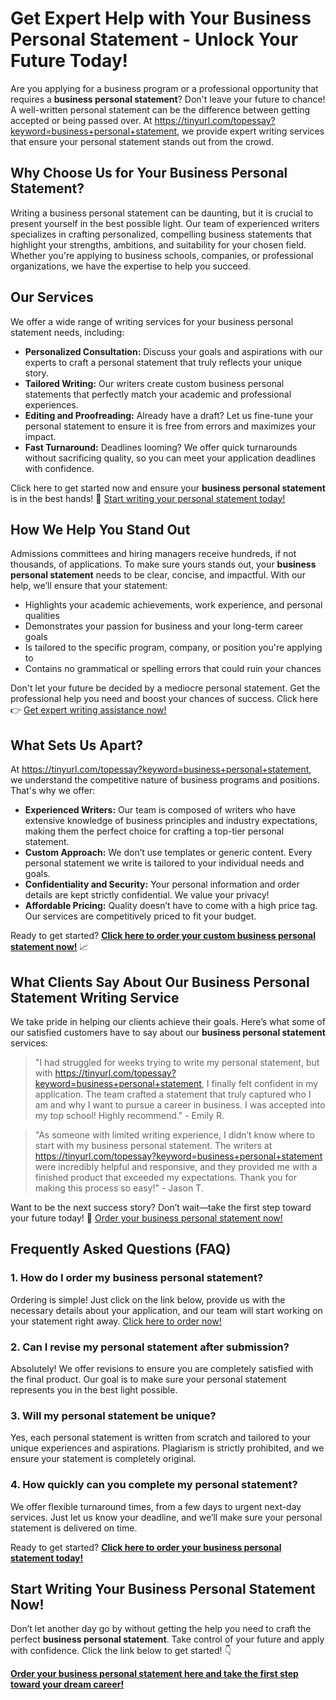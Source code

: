 # Get Expert Help with Your Business Personal Statement - Unlock Your Future Today!

Are you applying for a business program or a professional opportunity that requires a **business personal statement**? Don't leave your future to chance! A well-written personal statement can be the difference between getting accepted or being passed over. At https://tinyurl.com/topessay?keyword=business+personal+statement, we provide expert writing services that ensure your personal statement stands out from the crowd.

## Why Choose Us for Your Business Personal Statement?

Writing a business personal statement can be daunting, but it is crucial to present yourself in the best possible light. Our team of experienced writers specializes in crafting personalized, compelling business statements that highlight your strengths, ambitions, and suitability for your chosen field. Whether you're applying to business schools, companies, or professional organizations, we have the expertise to help you succeed.

## Our Services

We offer a wide range of writing services for your business personal statement needs, including:

- **Personalized Consultation:** Discuss your goals and aspirations with our experts to craft a personal statement that truly reflects your unique story.
- **Tailored Writing:** Our writers create custom business personal statements that perfectly match your academic and professional experiences.
- **Editing and Proofreading:** Already have a draft? Let us fine-tune your personal statement to ensure it is free from errors and maximizes your impact.
- **Fast Turnaround:** Deadlines looming? We offer quick turnarounds without sacrificing quality, so you can meet your application deadlines with confidence.

Click here to get started now and ensure your **business personal statement** is in the best hands! 🚀 [Start writing your personal statement today!](https://tinyurl.com/topessay?keyword=business+personal+statement)

## How We Help You Stand Out

Admissions committees and hiring managers receive hundreds, if not thousands, of applications. To make sure yours stands out, your **business personal statement** needs to be clear, concise, and impactful. With our help, we’ll ensure that your statement:

- Highlights your academic achievements, work experience, and personal qualities
- Demonstrates your passion for business and your long-term career goals
- Is tailored to the specific program, company, or position you're applying to
- Contains no grammatical or spelling errors that could ruin your chances

Don't let your future be decided by a mediocre personal statement. Get the professional help you need and boost your chances of success. Click here 👉 [Get expert writing assistance now!](https://tinyurl.com/topessay?keyword=business+personal+statement)

## What Sets Us Apart?

At https://tinyurl.com/topessay?keyword=business+personal+statement, we understand the competitive nature of business programs and positions. That's why we offer:

- **Experienced Writers:** Our team is composed of writers who have extensive knowledge of business principles and industry expectations, making them the perfect choice for crafting a top-tier personal statement.
- **Custom Approach:** We don’t use templates or generic content. Every personal statement we write is tailored to your individual needs and goals.
- **Confidentiality and Security:** Your personal information and order details are kept strictly confidential. We value your privacy!
- **Affordable Pricing:** Quality doesn’t have to come with a high price tag. Our services are competitively priced to fit your budget.

Ready to get started? [**Click here to order your custom business personal statement now!**](https://tinyurl.com/topessay?keyword=business+personal+statement) 📈

## What Clients Say About Our Business Personal Statement Writing Service

We take pride in helping our clients achieve their goals. Here’s what some of our satisfied customers have to say about our **business personal statement** services:

> "I had struggled for weeks trying to write my personal statement, but with https://tinyurl.com/topessay?keyword=business+personal+statement, I finally felt confident in my application. The team crafted a statement that truly captured who I am and why I want to pursue a career in business. I was accepted into my top school! Highly recommend." - Emily R.

> "As someone with limited writing experience, I didn’t know where to start with my business personal statement. The writers at https://tinyurl.com/topessay?keyword=business+personal+statement were incredibly helpful and responsive, and they provided me with a finished product that exceeded my expectations. Thank you for making this process so easy!" - Jason T.

Want to be the next success story? Don’t wait—take the first step toward your future today! 📅 [Order your business personal statement now!](https://tinyurl.com/topessay?keyword=business+personal+statement)

## Frequently Asked Questions (FAQ)

### 1. How do I order my business personal statement?

Ordering is simple! Just click on the link below, provide us with the necessary details about your application, and our team will start working on your statement right away. [Click here to order now!](https://tinyurl.com/topessay?keyword=business+personal+statement)

### 2. Can I revise my personal statement after submission?

Absolutely! We offer revisions to ensure you are completely satisfied with the final product. Our goal is to make sure your personal statement represents you in the best light possible.

### 3. Will my personal statement be unique?

Yes, each personal statement is written from scratch and tailored to your unique experiences and aspirations. Plagiarism is strictly prohibited, and we ensure your statement is completely original.

### 4. How quickly can you complete my personal statement?

We offer flexible turnaround times, from a few days to urgent next-day services. Just let us know your deadline, and we’ll make sure your personal statement is delivered on time.

Ready to get started? [**Click here to order your business personal statement today!**](https://tinyurl.com/topessay?keyword=business+personal+statement)

## Start Writing Your Business Personal Statement Now!

Don’t let another day go by without getting the help you need to craft the perfect **business personal statement**. Take control of your future and apply with confidence. Click the link below to get started! 👇

[**Order your business personal statement here and take the first step toward your dream career!**](https://tinyurl.com/topessay?keyword=business+personal+statement)

